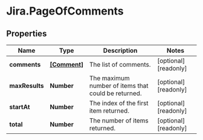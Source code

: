 # Jira.PageOfComments

## Properties

Name | Type | Description | Notes
------------ | ------------- | ------------- | -------------
**comments** | [**[Comment]**](Comment.md) | The list of comments. | [optional] [readonly] 
**maxResults** | **Number** | The maximum number of items that could be returned. | [optional] [readonly] 
**startAt** | **Number** | The index of the first item returned. | [optional] [readonly] 
**total** | **Number** | The number of items returned. | [optional] [readonly] 


